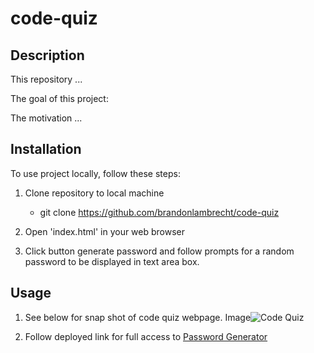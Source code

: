 # code-quiz

## Description

This repository ...

The goal of this project:



The motivation ...

## Installation

To use project locally, follow these steps:

1. Clone repository to local machine 
    - git clone https://github.com/brandonlambrecht/code-quiz

2. Open 'index.html' in your web browser 

3. Click button generate password and follow prompts for a random password to be displayed in text area box.


## Usage

1. See below for snap shot of code quiz webpage. 
Image![Code Quiz](./assets/screenshot.png)


2. Follow deployed link for full access to
[Password Generator]()